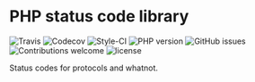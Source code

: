 PHP status code library
=======================

[travis]: https://img.shields.io/travis/hschulz/php-status-code-library.svg?style=flat-square
[codecov]: https://img.shields.io/codecov/c/github/hschulz/php-status-code-library.svg?style=flat-square
[php-version]: https://img.shields.io/packagist/php-v/hschulz/php-status-code-library.svg?style=flat-square
[github-issues]: https://img.shields.io/github/issues/hschulz/php-status-code-library.svg?style=flat-square
[contrib-welcome]: https://img.shields.io/badge/contributions-welcome-blue.svg?style=flat-square
[license]: https://img.shields.io/github/license/hschulz/php-status-code-library.svg?style=flat-square
[styleci-badge]: https://styleci.io/repos/130553513/shield

![Travis][travis] ![Codecov][codecov] ![Style-CI][styleci-badge] ![PHP version][php-version] ![GitHub issues][github-issues] ![Contributions welcome][contrib-welcome] ![license][license]

Status codes for protocols and whatnot.

